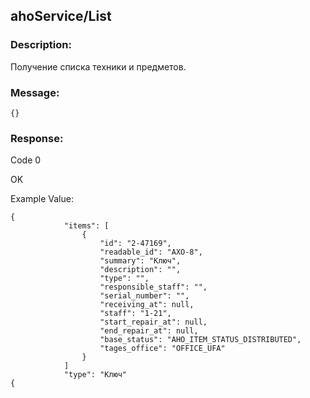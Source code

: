 ## ahoService/List

### Description:
Получение списка техники и предметов.

### Message:
```
{}
```
### Response:

Code 0

OK

Example Value:

```
{
            "items": [
                {
                    "id": "2-47169",
                    "readable_id": "AXO-8",
                    "summary": "Ключ",
                    "description": "",
                    "type": "",
                    "responsible_staff": "",
                    "serial_number": "",
                    "receiving_at": null,
                    "staff": "1-21",
                    "start_repair_at": null,
                    "end_repair_at": null,
                    "base_status": "AHO_ITEM_STATUS_DISTRIBUTED",
                    "tages_office": "OFFICE_UFA"
                }
            ]
            "type": "Ключ"
{
```

